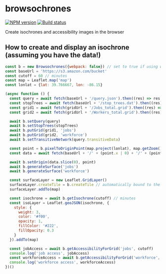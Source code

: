 # browsochrones

[![NPM version][npm-image]][npm-url]
[![Build status][travis-image]][travis-url]

Create isochrones and accessibility images in the browser

## How to create and display an isochrone (assuming you have the data!)

```js
const b = new Browsochrones({webpack: false}) // set to true if using webpack to bundle
const baseUrl = 'https://s3.amazon.com/bucket'
const cutoff = 60 // minutes
const map = Leaflet.map('map')
const lonlat = {lat: 39.766667, lon: -86.15}

(async function () {
  const query = await fetch(baseUrl + '/query.json').then((res) => res.json())
  const stopTrees = await fetch(baseUrl + '/stop_trees.dat').then((res) => res.arrayBuffer())
  const grid1 = await fetch(gridUrl + '/Jobs_total.grid').then((res) => res.arrayBuffer())
  const grid2 = await fetch(gridUrl + '/Workers_total.grid').then((res) => res.arrayBuffer())

  await b.setQuery(query)
  await b.setStopTrees(stopTrees)
  await b.putGrid(grid1, 'jobs')
  await b.putGrid(grid2, 'workforce')
  await b.setTransitiveNetwork(query.transitiveData)

  const point = b.pixelToOriginPoint(map.project(lonlat), map.getZoom())
  const data = await fetch(baseUrl + '/' + (point.x | 0) + '/' + (point.y | 0) + '.dat').then((res) => res.arrayBuffer())

  await b.setOrigin(data.slice(0), point)
  await b.generateSurface('jobs')
  await b.generateSurface('workforce')

  const surfaceLayer = new Leaflet.GridLayer()
  surfaceLayer.createTile = b.createTile // automatically bound to the instance
  surfaceLayer.addTo(map)

  const isochrone = await b.getIsochrone(cutoff) // minutes
  const isoLayer = Leaflet.geoJSON(isochrone, {
    style: {
      weight: 3,
      color: '#f00',
      opacity: 1,
      fillColor: '#222',
      fillOpacity: 0.3
    }
  }).addTo(map)

  const jobAccess = await b.getAccessibilityForGrid('jobs', cutoff)
  console.log('job access', jobAccess)
  const workforceAccess = await b.getAccessibilityForGrid('workforce', cutoff)
  console.log('workforce access', workforceAccess)
})()
```

[npm-image]: https://img.shields.io/npm/v/browsochrones.svg?maxAge=2592000&style=flat-square
[npm-url]: https://www.npmjs.com/package/browsochrones
[travis-image]: https://img.shields.io/travis/conveyal/browsochrones.svg?style=flat-square
[travis-url]: https://travis-ci.org/conveyal/browsochrones
